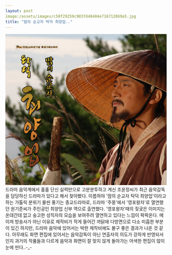 ```yaml
---
layout: post
image:/assets/images/c58f29259c9837d48484e716712869a5.jpg
title: "땀의 순교자 탁덕 최양업.."
---
```



![image](/assets/images/c58f29259c9837d48484e716712869a5.jpg)
드라마 음악계에서 홀홀 단신 실력만으로 고분분투하고 계신 조윤정씨가 최근 음악감독을 담당하신 드라마가 있다고 해서 찾아봤다.
이름하야 '땀의 순교자 탁덕 최양업'이라고 하는 가톨릭 분위기 물씬 풍기는 종교드라마로, 드라마 '주몽'에서 '영포왕자'로 열연했던 원기준씨가 주인공인 최양업 신부 역으로 출연했다. '영포왕자'때의 짖궃은 이미지는 온데간데 없고 숭고한 성직자의 모습을 보여주려 열연하고 있다는 느낌이 팍팍온다.
메이져 방송사가 아닌 이유로 제작비가 작게 들어간 까닭에 다방면으로 다소 미흡한 부분이 있긴 하지만, 드라마 음악에 있어서는 박한 제작비에도 불구 좋은 결과가 나온 것 같다. 아무래도 화면 편집에 있어서는 음악감독이 아닌 연출자의 의도가 강하게 반영되서인지 과거의 작품들과 다르게 음악과 화면이 잘 맞지 않게 돌아가는 어색한 편집이 많이 눈에 띤다..-_-




